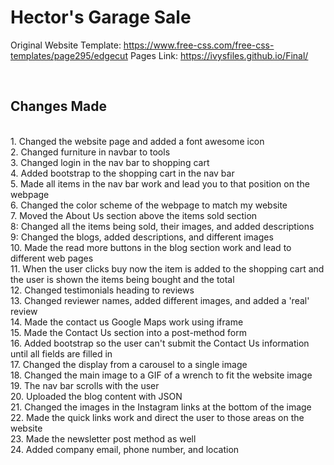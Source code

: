 # Hector's Garage Sale 
Original Website Template: https://www.free-css.com/free-css-templates/page295/edgecut
Pages Link:  https://ivysfiles.github.io/Final/

<br>

## Changes Made

<br>
1. Changed the website page and added a font awesome icon<br>
2. Changed furniture in navbar to tools<br>
3. Changed login in the nav bar to shopping cart<br>
4. Added bootstrap to the shopping cart in the nav bar <br>
5. Made all items in the nav bar work and lead you to that position on the webpage<br>
6. Changed the color scheme of the webpage to match my website <br>
7. Moved the About Us section above the items sold section<br>
8: Changed all the items being sold, their images, and added descriptions<br>
9: Changed the blogs, added descriptions, and different images<br>
10. Made the read more buttons in the blog section work and lead to different web pages<br>
11. When the user clicks buy now the item is added to the shopping cart and the user is shown the items being bought and the total <br>
12. Changed testimonials heading to reviews<br>
13. Changed reviewer names, added different images, and added a 'real' review<br>
14. Made the contact us Google Maps work using iframe <br>
15. Made the Contact Us section into a post-method form <br>
16. Added bootstrap so the user can't submit the Contact Us information until all fields are filled in <br>
17. Changed the display from a carousel to a single image<br>
18. Changed the main image to a GIF of a wrench to fit the website image<br>
19. The nav bar scrolls with the user <br>
20. Uploaded the blog content with JSON <br>
21. Changed the images in the Instagram links at the bottom of the image<br>
22. Made the quick links work and direct the user to those areas on the website<br>
23. Made the newsletter post method as well<br>
24. Added company email, phone number, and location<br>
